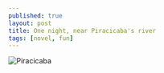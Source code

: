 ```yaml
---
published: true
layout: post
title: One night, near Piracicaba's river
tags: [novel, fun]
---
```


![Piracicaba](https://www.dropbox.com/s/esv7zg175verie1/IMG_0257%20me%20and%20her%20at%20piracicaba.JPG?dl=1)
